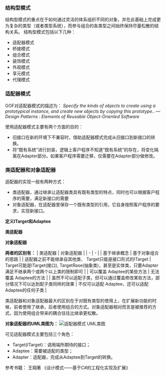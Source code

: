 
### 结构型模式
结构型模式的重点在于如何通过灵活的体系组织不同的对象，并在此基础上完成更为复杂的类型（或者类型系统），而参与组合的各类型之间始终保持尽量松散的结构关系。
结构型模式包括以下几种：
- 适配器模式
- 桥接模式
- 组合模式
- 装饰模式
- 外观模式
- 享元模式
- 代理模式

### 适配器模式
GOF对适配器模式的描述为：
*Specify the kinds of objects to create using a prototypical instance, and create new objects by copying this prototype..*
*— Design Patterns : Elements of Reusable Object-Oriented Software*

使用适配器模式主要有两个方面的目的：
- 旧接口在新的环境下不兼容时，借助适配器模式完成从旧接口到新接口的转换。
- 将“既有系统”进行封装，逻辑上客户程序不知道“既有系统”的存在，将变化隔离在Adapter部分。如果客户程序需要迁移，仅需要在Adapter部分做修改。

### 类适配器和对象适配器
适配器的实现一般有两种方式：
- 类适配器，通过继承让适配器类具有既有类型的特点，同时也可以根据客户程序的需要，满足新接口的需要
- 对象适配器，在适配器里保存一个既有类型的引用，它自身按照客户程序的要求，实现新接口。

**定义ITarget和Adaptee**

**类适配器**

**对象适配器**

**两者的区别有：**
| 类适配器 | 对象适配器 |
| - | - |
| 基于继承概念 | 基于对象组合的思路 |
| 适配器之前不能继承自其他类、 Target只能是接口形式的ITarget |  Target可能是ITarget(接口), TargetRase(抽象类)，甚至是实体类，只要Adapter满足不继承两个或两个以上类的限制即可 |
| 可以覆盖 Adaptee的某些方法 | 无法覆盖 Adaptee的方法 |
| 虽然不可以适配子类，但可以通过覆盖修改某些方法，部分情况下可以达到配子类同样的效果 | 不仅可以适配 Adaptee，还可以适配 Adaptee的任何子类 |

类适配器和对象适配器最大的区别在于对既有类型的使用上，在扩展新功能的时候，前者使用了继承，后者使用组合的方式。对象适配器相对而言是被推荐的方式，因为使用组合带来的耦合往往比继承更松散。

**对象适配器的UML类图为：**
![适配器模式 UML类图](https://zhixin9001.github.io/2020_DesignPattern/5.prototype.JPG "适配器模式 UML类图")

可见适配器模式主要包括三个角色：
- Target(ITarget)：调用端所期待的接口；
- Adaptee：需要被适配的类型；
- Adapter：适配器，完成从Adaptee到Target的转换。




参考书籍：
王翔著 《设计模式——基于C#的工程化实现及扩展》